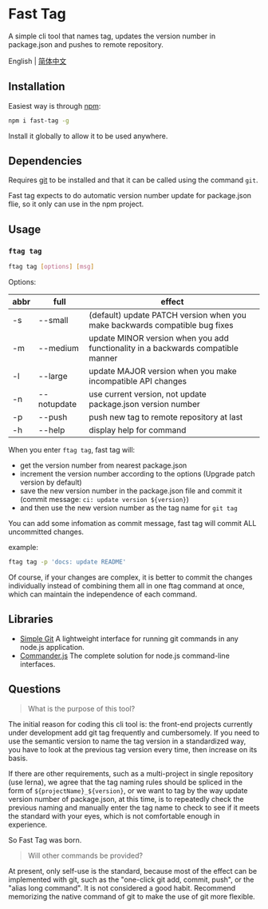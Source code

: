 # Fast Tag

A simple cli tool that names tag, updates the version number in package.json and pushes to remote repository.

English | [简体中文](https://github.com/ceynri/fast-tag/blob/master/README_zh-CN.md)

## Installation

Easiest way is through [npm](https://www.npmjs.com/package/fast-tag):

```bash
npm i fast-tag -g
```

Install it globally to allow it to be used anywhere.

## Dependencies

Requires [git](https://git-scm.com/downloads) to be installed and that it can be called using the command `git`.

Fast tag expects to do automatic version number update for package.json flie, so it only can use in the npm project.

## Usage

### `ftag tag`

```bash
ftag tag [options] [msg]
```

Options:

| abbr | full        | effect                                                                           |
| ---- | ----------- | -------------------------------------------------------------------------------- |
| -s   | --small     | (default) update PATCH version when you make backwards compatible bug fixes      |
| -m   | --medium    | update MINOR version when you add functionality in a backwards compatible manner |
| -l   | --large     | update MAJOR version when you make incompatible API changes                      |
| -n   | --notupdate | use current version, not update package.json version number                      |
| -p   | --push      | push new tag to remote repository at last                                        |
| -h   | --help      | display help for command                                                         |

When you enter `ftag tag`, fast tag will:

- get the version number from nearest package.json
- increment the version number according to the options (Upgrade patch version by default)
- save the new version number in the package.json file and commit it (commit message: `ci: update version ${version}`)
- and then use the new version number as the tag name for `git tag`

You can add some infomation as commit message, fast tag will commit ALL uncommitted changes.

example:

```bash
ftag tag -p 'docs: update README'
```

Of course, if your changes are complex, it is better to commit the changes individually instead of combining them all in one ftag command at once, which can maintain the independence of each command.

## Libraries

- [Simple Git](https://github.com/steveukx/git-js) A lightweight interface for running git commands in any node.js application.
- [Commander.js](https://github.com/tj/commander.js) The complete solution for node.js command-line interfaces.

## Questions

> What is the purpose of this tool?

The initial reason for coding this cli tool is: the front-end projects currently under development add git tag frequently and cumbersomely. If you need to use the semantic version to name the tag version in a standardized way, you have to look at the previous tag version every time, then increase on its basis.

If there are other requirements, such as a multi-project in single repository (use lerna), we agree that the tag naming rules should be spliced ​​in the form of `${projectName}_${version}`, or we want to tag by the way update version number of package.json, at this time, is to repeatedly check the previous naming and manually enter the tag name to check to see if it meets the standard with your eyes, which is not comfortable enough in experience.

So Fast Tag was born.

> Will other commands be provided?

At present, only self-use is the standard, because most of the effect can be implemented with git, such as the "one-click git add, commit, push", or the "alias ​​long command". It is not considered a good habit. Recommend memorizing the native command of git to make the use of git more flexible.

<br>
